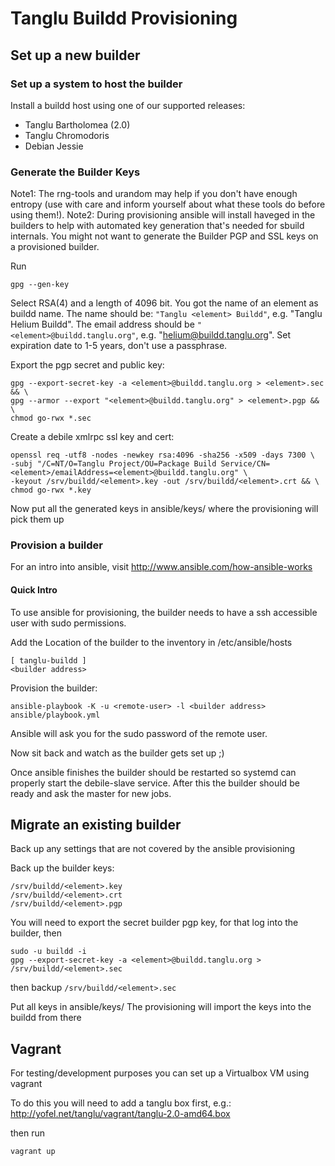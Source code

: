 # Tanglu Buildd Provisioning

## Set up a new builder

### Set up a system to host the builder
Install a buildd host using one of our supported releases:
   * Tanglu Bartholomea (2.0)
   * Tanglu Chromodoris
   * Debian Jessie

### Generate the Builder Keys
Note1: The rng-tools and urandom may help if you don't have enough entropy
       (use with care and inform yourself about what these tools do before using them!).
Note2: During provisioning ansible will install haveged in the builders to
       help with automated key generation that's needed for sbuild internals.
       You might not want to generate the Builder PGP and SSL keys on a
       provisioned builder.

Run
 ```
 gpg --gen-key
 ```

Select RSA(4) and a length of 4096 bit.
You got the name of an element as buildd name.
The name should be: `"Tanglu <element> Buildd"`, e.g. "Tanglu Helium Buildd".
The email address should be `"<element>@buildd.tanglu.org"`, e.g. "helium@buildd.tanglu.org".
Set expiration date to 1-5 years, don't use a passphrase.

Export the pgp secret and public key:
 ```
 gpg --export-secret-key -a <element>@buildd.tanglu.org > <element>.sec && \
 gpg --armor --export "<element>@buildd.tanglu.org" > <element>.pgp && \
 chmod go-rwx *.sec
 ```

Create a debile xmlrpc ssl key and cert:
 ```
 openssl req -utf8 -nodes -newkey rsa:4096 -sha256 -x509 -days 7300 \
 -subj "/C=NT/O=Tanglu Project/OU=Package Build Service/CN=<element>/emailAddress=<element>@buildd.tanglu.org" \
 -keyout /srv/buildd/<element>.key -out /srv/buildd/<element>.crt && \
 chmod go-rwx *.key
 ```

Now put all the generated keys in ansible/keys/ where the provisioning
will pick them up

### Provision a builder

For an intro into ansible, visit http://www.ansible.com/how-ansible-works

#### Quick Intro

To use ansible for provisioning, the builder needs to have a ssh accessible
user with sudo permissions.

Add the Location of the builder to the inventory in /etc/ansible/hosts
 ```
 [ tanglu-buildd ]
 <builder address>
 ```

Provision the builder:
 ```
 ansible-playbook -K -u <remote-user> -l <builder address> ansible/playbook.yml
 ```
Ansible will ask you for the sudo password of the remote user.

Now sit back and watch as the builder gets set up ;)

Once ansible finishes the builder should be restarted so systemd can properly
start the debile-slave service. After this the builder should be ready and ask
the master for new jobs.

## Migrate an existing builder

Back up any settings that are not covered by the ansible provisioning

Back up the builder keys:
 ```
 /srv/buildd/<element>.key
 /srv/buildd/<element>.crt
 /srv/buildd/<element>.pgp
 ```

You will need to export the secret builder pgp key, for that log into the
builder, then
 ```
 sudo -u buildd -i
 gpg --export-secret-key -a <element>@buildd.tanglu.org > /srv/buildd/<element>.sec
 ```
then backup `/srv/buildd/<element>.sec`

Put all keys in ansible/keys/
The provisioning will import the keys into the buildd from there

## Vagrant

For testing/development purposes you can set up a Virtualbox VM using vagrant

To do this you will need to add a tanglu box first, e.g.:
http://yofel.net/tanglu/vagrant/tanglu-2.0-amd64.box

then run
 ```
 vagrant up
 ```
